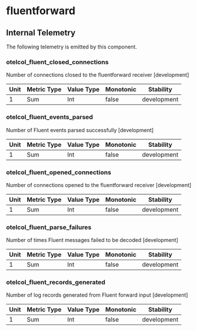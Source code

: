 [comment]: <> (Code generated by mdatagen. DO NOT EDIT.)

# fluentforward

## Internal Telemetry

The following telemetry is emitted by this component.

### otelcol_fluent_closed_connections

Number of connections closed to the fluentforward receiver [development]

| Unit | Metric Type | Value Type | Monotonic | Stability |
| ---- | ----------- | ---------- | --------- | --------- |
| 1 | Sum | Int | false | development |

### otelcol_fluent_events_parsed

Number of Fluent events parsed successfully [development]

| Unit | Metric Type | Value Type | Monotonic | Stability |
| ---- | ----------- | ---------- | --------- | --------- |
| 1 | Sum | Int | false | development |

### otelcol_fluent_opened_connections

Number of connections opened to the fluentforward receiver [development]

| Unit | Metric Type | Value Type | Monotonic | Stability |
| ---- | ----------- | ---------- | --------- | --------- |
| 1 | Sum | Int | false | development |

### otelcol_fluent_parse_failures

Number of times Fluent messages failed to be decoded [development]

| Unit | Metric Type | Value Type | Monotonic | Stability |
| ---- | ----------- | ---------- | --------- | --------- |
| 1 | Sum | Int | false | development |

### otelcol_fluent_records_generated

Number of log records generated from Fluent forward input [development]

| Unit | Metric Type | Value Type | Monotonic | Stability |
| ---- | ----------- | ---------- | --------- | --------- |
| 1 | Sum | Int | false | development |
